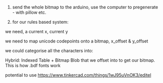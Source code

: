 
1. send the whole bitmap to the arduino, use the computer to pregenerate - with pillow etc.

2. for our rules based system:

we need, a current x, current y

we need to map unicode codepoints onto a bitmap, x_offset & y_offset

we could categorise all the characters into:

Hybrid: Indexed Table + Bitmap Blob that we offset into to get our bitmap.
This is how .bdf fonts work

potential to use 
https://www.tinkercad.com/things/1wJ95uVnOK3/editel